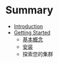 # Summary

* [Introduction](README.md)
* [Getting Started](getting_started.md)
   * [基本概念](ji_ben_gai_nian.md)
   * [安装](installation.md)
   * 探索您的集群

